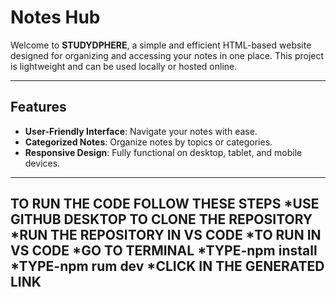 # Notes Hub

Welcome to **STUDYDPHERE**, a simple and efficient HTML-based website designed for organizing and accessing your notes in one place. This project is lightweight and can be used locally or hosted online.

---

## Features
- **User-Friendly Interface**: Navigate your notes with ease.
- **Categorized Notes**: Organize notes by topics or categories.
- **Responsive Design**: Fully functional on desktop, tablet, and mobile devices.
  

---
TO RUN THE CODE FOLLOW THESE STEPS
*USE GITHUB DESKTOP TO CLONE THE REPOSITORY 
*RUN THE REPOSITORY IN VS CODE
   *TO RUN IN VS CODE
       *GO TO TERMINAL
       *TYPE-npm install
       *TYPE-npm rum dev
       *CLICK IN THE GENERATED LINK
---

